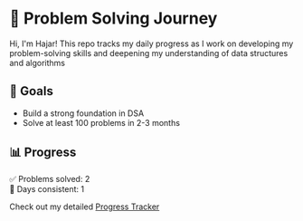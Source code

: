 # 🧠 Problem Solving Journey 

Hi, I'm Hajar! This repo tracks my daily progress as I work on developing my problem-solving skills and deepening my understanding of data structures and algorithms

## 🚀 Goals

- Build a strong foundation in DSA
- Solve at least 100 problems in 2-3 months

## 📊 Progress

✅ Problems solved: 2  
📅 Days consistent: 1  

Check out my detailed [Progress Tracker](./progress_tracker.md)
